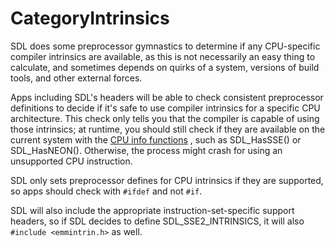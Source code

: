 
# CategoryIntrinsics

SDL does some preprocessor gymnastics to determine if any CPU-specific
compiler intrinsics are available, as this is not necessarily an easy thing
to calculate, and sometimes depends on quirks of a system, versions of
build tools, and other external forces.

Apps including SDL's headers will be able to check consistent preprocessor
definitions to decide if it's safe to use compiler intrinsics for a
specific CPU architecture. This check only tells you that the compiler is
capable of using those intrinsics; at runtime, you should still check if
they are available on the current system with the
[CPU info functions](https://wiki.libsdl.org/SDL3/CategoryCPUInfo)
, such as SDL_HasSSE() or SDL_HasNEON(). Otherwise, the process might crash
for using an unsupported CPU instruction.

SDL only sets preprocessor defines for CPU intrinsics if they are
supported, so apps should check with `#ifdef` and not `#if`.

SDL will also include the appropriate instruction-set-specific support
headers, so if SDL decides to define SDL_SSE2_INTRINSICS, it will also
`#include <emmintrin.h>` as well.

